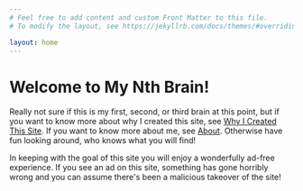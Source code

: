 ```yaml
---
# Feel free to add content and custom Front Matter to this file.
# To modify the layout, see https://jekyllrb.com/docs/themes/#overriding-theme-defaults

layout: home
---
```


# Welcome to My Nth Brain!

Really not sure if this is my first, second, or third brain at this point, but if you want to know more about why I created this site, see [Why I Created This Site](writing-thinking/2024/01/15/why-i-created-this-site.html). If you want to know more about me, see [About](/about). Otherwise have fun looking around, who knows what you will find!

In keeping with the goal of this site you will enjoy a wonderfully ad-free experience. If you see an ad on this site, something has gone horribly wrong and you can assume there's been a malicious takeover of the site!
